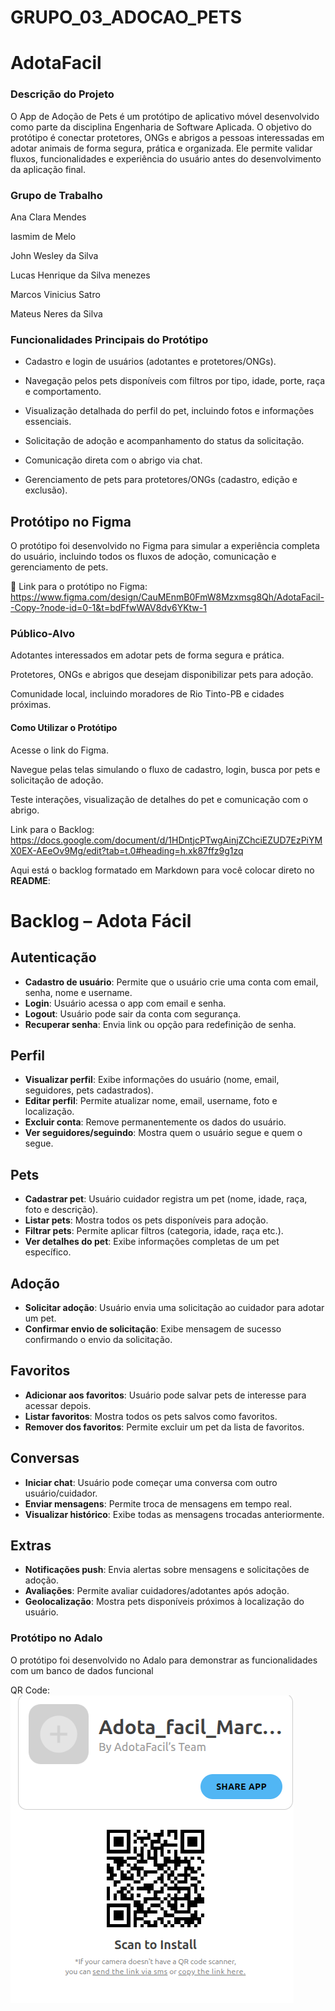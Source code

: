 # GRUPO_03_ADOCAO_PETS

# AdotaFacil
### Descrição do Projeto

O App de Adoção de Pets é um protótipo de aplicativo móvel desenvolvido como parte da disciplina Engenharia de Software Aplicada. O objetivo do protótipo é conectar protetores, ONGs e abrigos a pessoas interessadas em adotar animais de forma segura, prática e organizada. Ele permite validar fluxos, funcionalidades e experiência do usuário antes do desenvolvimento da aplicação final.

### Grupo de Trabalho

Ana Clara Mendes

Iasmim de Melo

John Wesley da Silva

Lucas Henrique da Silva menezes

Marcos Vinicius Satro

Mateus Neres da Silva

###  Funcionalidades Principais do Protótipo

- Cadastro e login de usuários (adotantes e protetores/ONGs).

- Navegação pelos pets disponíveis com filtros por tipo, idade, porte, raça e comportamento.

- Visualização detalhada do perfil do pet, incluindo fotos e informações essenciais.

- Solicitação de adoção e acompanhamento do status da solicitação.

- Comunicação direta com o abrigo via chat.

- Gerenciamento de pets para protetores/ONGs (cadastro, edição e exclusão).

## Protótipo no Figma

O protótipo foi desenvolvido no Figma para simular a experiência completa do usuário, incluindo todos os fluxos de adoção, comunicação e gerenciamento de pets.

🔗 Link para o protótipo no Figma: https://www.figma.com/design/CauMEnmB0FmW8Mzxmsg8Qh/AdotaFacil--Copy-?node-id=0-1&t=bdFfwWAV8dv6YKtw-1

### Público-Alvo

Adotantes interessados em adotar pets de forma segura e prática.

Protetores, ONGs e abrigos que desejam disponibilizar pets para adoção.

Comunidade local, incluindo moradores de Rio Tinto-PB e cidades próximas.

#### Como Utilizar o Protótipo

Acesse o link do Figma.

Navegue pelas telas simulando o fluxo de cadastro, login, busca por pets e solicitação de adoção.

Teste interações, visualização de detalhes do pet e comunicação com o abrigo.

Link para o Backlog: https://docs.google.com/document/d/1HDntjcPTwgAinjZChciEZUD7EzPiYMX0EX-AEeOv9Mg/edit?tab=t.0#heading=h.xk87ffz9g1zq

Aqui está o backlog formatado em Markdown para você colocar direto no **README**:


# Backlog – Adota Fácil

## Autenticação
- **Cadastro de usuário**: Permite que o usuário crie uma conta com email, senha, nome e username.  
- **Login**: Usuário acessa o app com email e senha.  
- **Logout**: Usuário pode sair da conta com segurança.  
- **Recuperar senha**: Envia link ou opção para redefinição de senha.  

## Perfil
- **Visualizar perfil**: Exibe informações do usuário (nome, email, seguidores, pets cadastrados).  
- **Editar perfil**: Permite atualizar nome, email, username, foto e localização.  
- **Excluir conta**: Remove permanentemente os dados do usuário.  
- **Ver seguidores/seguindo**: Mostra quem o usuário segue e quem o segue.  

## Pets
- **Cadastrar pet**: Usuário cuidador registra um pet (nome, idade, raça, foto e descrição).  
- **Listar pets**: Mostra todos os pets disponíveis para adoção.  
- **Filtrar pets**: Permite aplicar filtros (categoria, idade, raça etc.).  
- **Ver detalhes do pet**: Exibe informações completas de um pet específico.  

## Adoção
- **Solicitar adoção**: Usuário envia uma solicitação ao cuidador para adotar um pet.  
- **Confirmar envio de solicitação**: Exibe mensagem de sucesso confirmando o envio da solicitação.  

## Favoritos
- **Adicionar aos favoritos**: Usuário pode salvar pets de interesse para acessar depois.  
- **Listar favoritos**: Mostra todos os pets salvos como favoritos.  
- **Remover dos favoritos**: Permite excluir um pet da lista de favoritos.  

## Conversas
- **Iniciar chat**: Usuário pode começar uma conversa com outro usuário/cuidador.  
- **Enviar mensagens**: Permite troca de mensagens em tempo real.  
- **Visualizar histórico**: Exibe todas as mensagens trocadas anteriormente.  

## Extras
- **Notificações push**: Envia alertas sobre mensagens e solicitações de adoção.  
- **Avaliações**: Permite avaliar cuidadores/adotantes após adoção.  
- **Geolocalização**: Mostra pets disponíveis próximos à localização do usuário.  





### Protótipo no Adalo

O protótipo foi desenvolvido no Adalo para demonstrar as funcionalidades com um banco de dados funcional

QR Code: ![QrCode](image.png)
